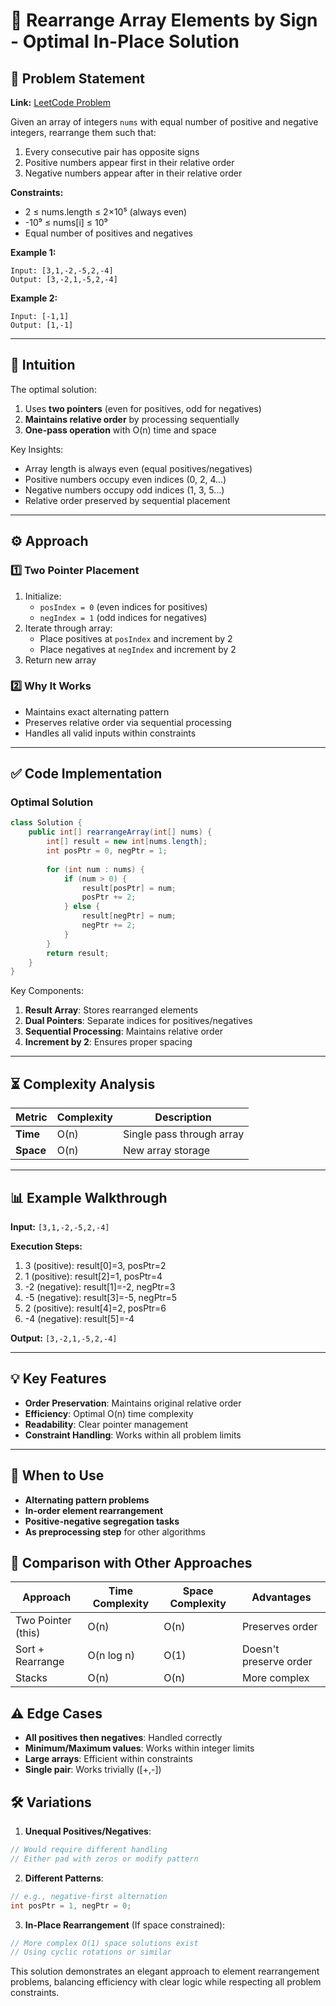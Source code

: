 # 🚀 Rearrange Array Elements by Sign - Optimal In-Place Solution

## 📜 Problem Statement
**Link:** [LeetCode Problem](https://leetcode.com/problems/rearrange-array-elements-by-sign/description/)

Given an array of integers `nums` with equal number of positive and negative integers, rearrange them such that:
1. Every consecutive pair has opposite signs
2. Positive numbers appear first in their relative order
3. Negative numbers appear after in their relative order

**Constraints:**
- 2 ≤ nums.length ≤ 2×10⁵ (always even)
- -10⁹ ≤ nums[i] ≤ 10⁹
- Equal number of positives and negatives

**Example 1:**
```text
Input: [3,1,-2,-5,2,-4]
Output: [3,-2,1,-5,2,-4]
```

**Example 2:**
```text
Input: [-1,1]
Output: [1,-1]
```

---

## 🧠 Intuition
The optimal solution:
1. Uses **two pointers** (even for positives, odd for negatives)
2. **Maintains relative order** by processing sequentially
3. **One-pass operation** with O(n) time and space

Key Insights:
- Array length is always even (equal positives/negatives)
- Positive numbers occupy even indices (0, 2, 4...)
- Negative numbers occupy odd indices (1, 3, 5...)
- Relative order preserved by sequential placement

---

## ⚙️ Approach
### **1️⃣ Two Pointer Placement**
1. Initialize:
   - `posIndex = 0` (even indices for positives)
   - `negIndex = 1` (odd indices for negatives)
2. Iterate through array:
   - Place positives at `posIndex` and increment by 2
   - Place negatives at `negIndex` and increment by 2
3. Return new array

### **2️⃣ Why It Works**
- Maintains exact alternating pattern
- Preserves relative order via sequential processing
- Handles all valid inputs within constraints

---

## ✅ Code Implementation

### Optimal Solution
```java
class Solution {
    public int[] rearrangeArray(int[] nums) {
        int[] result = new int[nums.length];
        int posPtr = 0, negPtr = 1;
        
        for (int num : nums) {
            if (num > 0) {
                result[posPtr] = num;
                posPtr += 2;
            } else {
                result[negPtr] = num;
                negPtr += 2;
            }
        }
        return result;
    }
}
```

Key Components:
1. **Result Array**: Stores rearranged elements
2. **Dual Pointers**: Separate indices for positives/negatives
3. **Sequential Processing**: Maintains relative order
4. **Increment by 2**: Ensures proper spacing

---

## ⏳ Complexity Analysis
| Metric          | Complexity | Description |
|-----------------|------------|-------------|
| **Time**        | O(n)       | Single pass through array |
| **Space**       | O(n)       | New array storage |

---

## 📊 Example Walkthrough

**Input:** `[3,1,-2,-5,2,-4]`

**Execution Steps:**
1. 3 (positive): result[0]=3, posPtr=2
2. 1 (positive): result[2]=1, posPtr=4
3. -2 (negative): result[1]=-2, negPtr=3
4. -5 (negative): result[3]=-5, negPtr=5
5. 2 (positive): result[4]=2, posPtr=6
6. -4 (negative): result[5]=-4

**Output:** `[3,-2,1,-5,2,-4]`

---

## 💡 Key Features
- **Order Preservation**: Maintains original relative order
- **Efficiency**: Optimal O(n) time complexity
- **Readability**: Clear pointer management
- **Constraint Handling**: Works within all problem limits

---

## 🚀 When to Use
- **Alternating pattern problems**
- **In-order element rearrangement**
- **Positive-negative segregation tasks**
- **As preprocessing step** for other algorithms

## 🔄 Comparison with Other Approaches
| Approach         | Time Complexity | Space Complexity | Advantages |
|-----------------|-----------------|------------------|------------|
| Two Pointer (this) | O(n)          | O(n)             | Preserves order |
| Sort + Rearrange | O(n log n)      | O(1)             | Doesn't preserve order |
| Stacks           | O(n)            | O(n)             | More complex |

## ⚠️ Edge Cases
- **All positives then negatives**: Handled correctly
- **Minimum/Maximum values**: Works within integer limits
- **Large arrays**: Efficient within constraints
- **Single pair**: Works trivially ([+,-])

## 🛠 Variations
1. **Unequal Positives/Negatives**:
```java
// Would require different handling
// Either pad with zeros or modify pattern
```

2. **Different Patterns**:
```java
// e.g., negative-first alternation
int posPtr = 1, negPtr = 0;
```

3. **In-Place Rearrangement** (If space constrained):
```java
// More complex O(1) space solutions exist
// Using cyclic rotations or similar
```

This solution demonstrates an elegant approach to element rearrangement problems, balancing efficiency with clear logic while respecting all problem constraints.